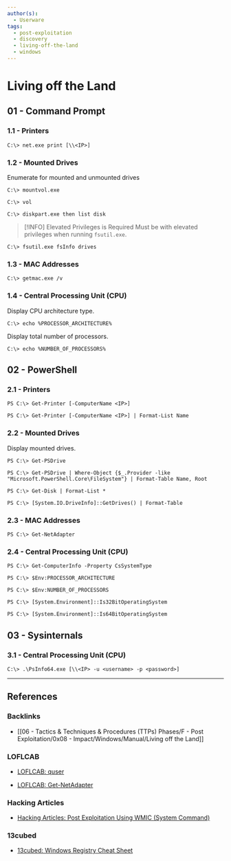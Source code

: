 ```yaml
---
author(s):
  - Userware
tags:
  - post-exploitation
  - discovery
  - living-off-the-land
  - windows
---
```

# Living off the Land

## 01 - Command Prompt

### 1.1 - Printers

```
C:\> net.exe print [\\<IP>]
```

### 1.2 - Mounted Drives

Enumerate for mounted and unmounted drives

```
C:\> mountvol.exe

C:\> vol

C:\> diskpart.exe then list disk
```

> [!INFO] Elevated Privileges is Required
> Must be with elevated privileges when running `fsutil.exe`.

```
C:\> fsutil.exe fsInfo drives
```

### 1.3 - MAC Addresses

```
C:\> getmac.exe /v
```

### 1.4 - Central Processing Unit (CPU)

Display CPU architecture type.

```
C:\> echo %PROCESSOR_ARCHITECTURE%
```

Display total number of processors.

```
C:\> echo %NUMBER_OF_PROCESSORS%
```

## 02 - PowerShell

### 2.1 - Printers

```
PS C:\> Get-Printer [-ComputerName <IP>]

PS C:\> Get-Printer [-ComputerName <IP>] | Format-List Name
```

### 2.2 - Mounted Drives

Display mounted drives.

```
PS C:\> Get-PSDrive

PS C:\> Get-PSDrive | Where-Object {$_.Provider -like "Microsoft.PowerShell.Core\FileSystem"} | Format-Table Name, Root

PS C:\> Get-Disk | Format-List *

PS C:\> [System.IO.DriveInfo]::GetDrives() | Format-Table
```

### 2.3 - MAC Addresses

```
PS C:\> Get-NetAdapter
```

### 2.4 - Central Processing Unit (CPU)

```
PS C:\> Get-ComputerInfo -Property CsSystemType

PS C:\> $Env:PROCESSOR_ARCHITECTURE

PS C:\> $Env:NUMBER_OF_PROCESSORS

PS C:\> [System.Environment]::Is32BitOperatingSystem

PS C:\> [System.Environment]::Is64BitOperatingSystem
```

## 03 - Sysinternals

### 3.1 - Central Processing Unit (CPU)

```
C:\> .\PsInfo64.exe [\\<IP> -u <username> -p <password>]
```

---
## References

### Backlinks

- [[06 - Tactics & Techniques & Procedures (TTPs) Phases/F - Post Exploitation/0x08 - Impact/Windows/Manual/Living off the Land]]

### LOFLCAB

- [LOFLCAB: quser](https://lofl-project.github.io/loflcab/Binaries/quser/)

- [LOFLCAB: Get-NetAdapter](https://lofl-project.github.io/loflcab/Cmdlets/Get-NetAdapter/)

### Hacking Articles

- [Hacking Articles: Post Exploitation Using WMIC (System Command)](https://www.hackingarticles.in/post-exploitation-using-wmic-system-command/)

### 13cubed

- [13cubed: Windows Registry Cheat Sheet](https://13cubed.s3.amazonaws.com/downloads/windows_registry_cheat_sheet.pdf)